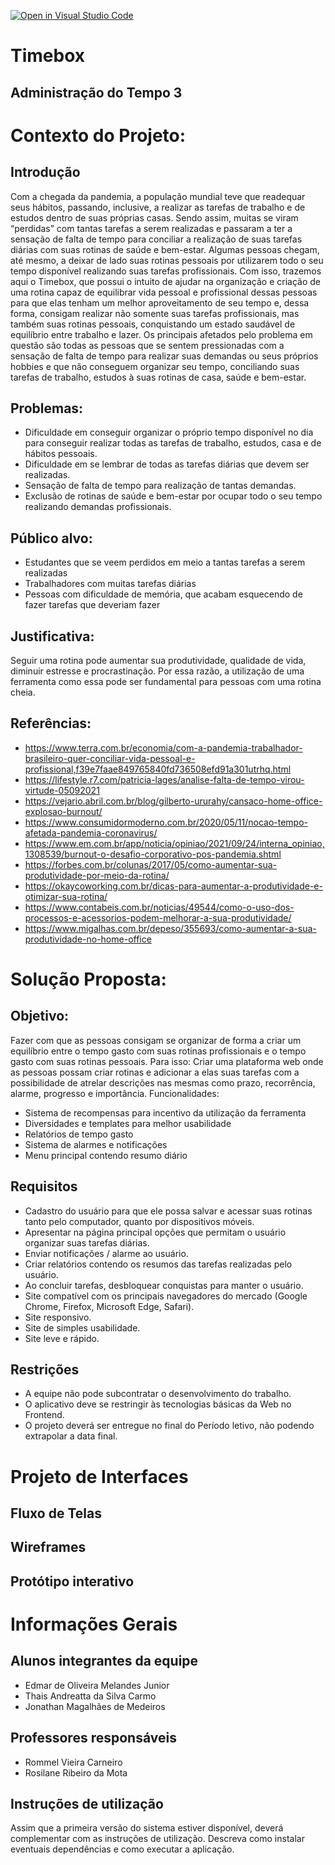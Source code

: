 [![Open in Visual Studio Code](https://classroom.github.com/assets/open-in-vscode-f059dc9a6f8d3a56e377f745f24479a46679e63a5d9fe6f495e02850cd0d8118.svg)](https://classroom.github.com/online_ide?assignment_repo_id=452385&assignment_repo_type=GroupAssignmentRepo)
# Timebox
## Administração do Tempo 3
# Contexto do Projeto:

## Introdução
Com a chegada da pandemia, a população mundial teve que readequar seus hábitos, passando, inclusive, a realizar as tarefas de trabalho e de estudos dentro de suas próprias casas. Sendo assim, muitas se viram “perdidas” com tantas tarefas a serem realizadas e passaram a ter a sensação de falta de tempo para conciliar a realização de suas tarefas diárias com suas rotinas de saúde e bem-estar. Algumas pessoas chegam, até mesmo, a deixar de lado suas rotinas pessoais por utilizarem todo o seu tempo disponível realizando suas tarefas profissionais. 
Com isso, trazemos aqui o Timebox, que possui o intuito de ajudar na organização e criação de uma rotina capaz de equilibrar vida pessoal e profissional dessas pessoas para que elas tenham um melhor aproveitamento de seu tempo e, dessa forma, consigam realizar não somente suas tarefas profissionais, mas também suas rotinas pessoais, conquistando um estado saudável de equilíbrio entre trabalho e lazer. 
Os principais afetados pelo problema em questão são todas as pessoas que se sentem pressionadas com a sensação de falta de tempo para realizar suas demandas ou seus próprios hobbies e que não conseguem organizar seu tempo, conciliando suas tarefas de trabalho, estudos à suas rotinas de casa, saúde e bem-estar.

## Problemas:
- Dificuldade em conseguir organizar o próprio tempo disponível no dia para conseguir realizar todas as tarefas de trabalho, estudos, casa e de hábitos pessoais.
- Dificuldade em se lembrar de todas as tarefas diárias que devem ser realizadas.
- Sensação de falta de tempo para realização de tantas demandas.
- Exclusão de rotinas de saúde e bem-estar por ocupar todo o seu tempo realizando demandas profissionais. 

## Público alvo:
- Estudantes que se veem perdidos em meio a tantas tarefas a serem realizadas
- Trabalhadores com muitas tarefas diárias 
- Pessoas com dificuldade de memória, que acabam esquecendo de fazer tarefas que deveriam fazer

## Justificativa:
Seguir uma rotina pode aumentar sua produtividade, qualidade de vida, diminuir estresse e procrastinação. Por essa razão, a utilização de uma ferramenta como essa pode ser fundamental para pessoas com uma rotina cheia.

## Referências: 
- https://www.terra.com.br/economia/com-a-pandemia-trabalhador-brasileiro-quer-conciliar-vida-pessoal-e-profissional,f39e7faae849765840fd736508efd91a301utrhq.html
- https://lifestyle.r7.com/patricia-lages/analise-falta-de-tempo-virou-virtude-05092021
- https://vejario.abril.com.br/blog/gilberto-ururahy/cansaco-home-office-explosao-burnout/
- https://www.consumidormoderno.com.br/2020/05/11/nocao-tempo-afetada-pandemia-coronavirus/
- https://www.em.com.br/app/noticia/opiniao/2021/09/24/interna_opiniao,1308539/burnout-o-desafio-corporativo-pos-pandemia.shtml
- https://forbes.com.br/colunas/2017/05/como-aumentar-sua-produtividade-por-meio-da-rotina/
- https://okaycoworking.com.br/dicas-para-aumentar-a-produtividade-e-otimizar-sua-rotina/
- https://www.contabeis.com.br/noticias/49544/como-o-uso-dos-processos-e-acessorios-podem-melhorar-a-sua-produtividade/
- https://www.migalhas.com.br/depeso/355693/como-aumentar-a-sua-produtividade-no-home-office

# Solução Proposta: 

## Objetivo:
Fazer com que as pessoas consigam se organizar de forma a criar um equilíbrio entre o tempo gasto com suas rotinas profissionais e o tempo gasto com suas rotinas pessoais.
Para isso:
Criar uma plataforma web onde as pessoas possam criar rotinas e adicionar a elas suas tarefas com a possibilidade de atrelar descrições nas mesmas como prazo, recorrência, alarme, progresso e importância.
Funcionalidades:
 - Sistema de recompensas para incentivo da utilização da ferramenta
 - Diversidades e templates para melhor usabilidade
 - Relatórios de tempo gasto
 - Sistema de alarmes e notificações
 - Menu principal contendo resumo diário

## Requisitos
- Cadastro do usuário para que ele possa salvar e acessar suas rotinas tanto pelo computador, quanto por dispositivos móveis.
- Apresentar na página principal opções que permitam o usuário organizar suas tarefas diárias.
- Enviar notificações / alarme ao usuário.
- Criar relatórios contendo os resumos das tarefas realizadas pelo usuário. 
- Ao concluir tarefas, desbloquear conquistas para manter o usuário.
- Site compatível com os principais navegadores do mercado (Google Chrome, Firefox, Microsoft Edge, Safari).
- Site responsivo.
- Site de simples usabilidade.
- Site leve e rápido. 

## Restrições 
- A equipe não pode subcontratar o desenvolvimento do trabalho.
-	O aplicativo deve se restringir às tecnologias básicas da Web no Frontend.
-	O projeto deverá ser entregue no final do Período letivo, não podendo extrapolar a data final.

# Projeto de Interfaces
## Fluxo de Telas
## Wireframes 
## Protótipo interativo

# Informações Gerais
## Alunos integrantes da equipe

* Edmar de Oliveira Melandes Junior
* Thais Andreatta da Silva Carmo 
* Jonathan Magalhães de Medeiros

## Professores responsáveis

* Rommel Vieira Carneiro 
* Rosilane Ribeiro da Mota

## Instruções de utilização

Assim que a primeira versão do sistema estiver disponível, deverá complementar com as instruções de utilização. Descreva como instalar eventuais dependências e como executar a aplicação.

